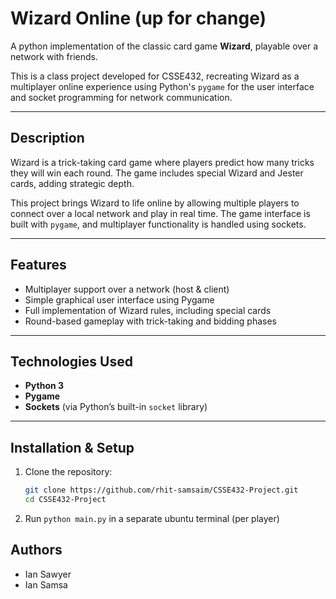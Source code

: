 # Wizard Online (up for change)

A python implementation of the classic card game **Wizard**, playable over a network with friends.

This is a class project developed for CSSE432, recreating Wizard as a multiplayer online experience using Python's `pygame` for the user interface and socket programming for network communication.

---

## Description

Wizard is a trick-taking card game where players predict how many tricks they will win each round. The game includes special Wizard and Jester cards, adding strategic depth.

This project brings Wizard to life online by allowing multiple players to connect over a local network and play in real time. The game interface is built with `pygame`, and multiplayer functionality is handled using sockets.

---

## Features

- Multiplayer support over a network (host & client)
- Simple graphical user interface using Pygame
- Full implementation of Wizard rules, including special cards
- Round-based gameplay with trick-taking and bidding phases

---

## Technologies Used

- **Python 3**
- **Pygame**
- **Sockets** (via Python’s built-in `socket` library)

---

## Installation & Setup

1. Clone the repository:
   ```bash
   git clone https://github.com/rhit-samsaim/CSSE432-Project.git
   cd CSSE432-Project

2. Run `python main.py` in a separate ubuntu terminal (per player)

## Authors
 - Ian Sawyer
 - Ian Samsa
